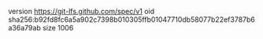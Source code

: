 version https://git-lfs.github.com/spec/v1
oid sha256:b92fd8fc6a5a902c7398b010305ffb01047710db58077b22ef3787b6a36a79ab
size 1006
